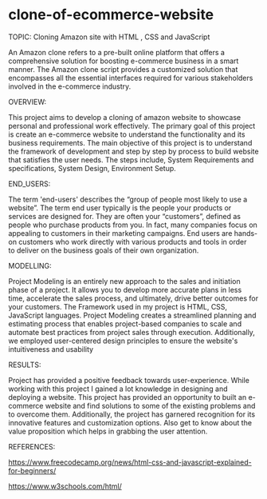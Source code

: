 # clone-of-ecommerce-website

TOPIC: Cloning Amazon site with HTML , CSS and JavaScript

An Amazon clone refers to a pre-built online platform that offers a comprehensive solution for boosting e-commerce business in a smart manner. The Amazon clone script provides a customized solution that encompasses all the essential interfaces required for various stakeholders involved in the e-commerce industry.

OVERVIEW: 

This project aims to develop a cloning of amazon website to showcase personal and professional work effectively.
The primary goal of this project is create an e-commerce website to understand the functionality and its business requirements.
The main objective of this project is to understand the framework of development and step by step by process to build  website that satisfies the user needs.
The steps include,
System Requirements and specifications,
System Design,
Environment Setup.

END_USERS: 

The term 'end-users' describes the “group of people most likely to use a website”.
The term end user typically is the people your products or services are designed for. They are often your “customers”, defined as people who purchase products from you. In fact, many companies focus on appealing to customers in their marketing campaigns.
End users are hands-on customers who work directly with various products and tools in order to deliver on the business goals of their own organization.


MODELLING: 

Project Modeling is an entirely new approach to the sales and initiation phase of a project. It allows you to develop more accurate plans in less time, accelerate the sales process, and ultimately, drive better outcomes for your customers.
The Framework used in my project is HTML, CSS, JavaScript languages.
Project Modeling creates a streamlined planning and estimating process that enables project-based companies to scale and automate best practices from project sales through execution.
Additionally, we employed user-centered design principles to ensure the website's intuitiveness and usability

RESULTS: 

Project has provided a positive feedback towards user-experience.
While working with this project I gained a lot knowledge in designing and deploying a website.
This project has provided an opportunity to built an e-commerce website and find solutions to some of the existing problems and to overcome them.
Additionally, the project has garnered recognition for its innovative features and customization options. 
Also get to know about the value proposition which helps in grabbing the user attention.

REFERENCES: 

https://www.freecodecamp.org/news/html-css-and-javascript-explained-for-beginners/

https://www.w3schools.com/html/











